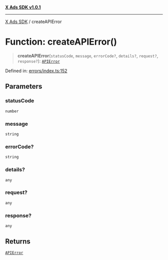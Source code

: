 [**X Ads SDK v1.0.1**](../README.md)

***

[X Ads SDK](../globals.md) / createAPIError

# Function: createAPIError()

> **createAPIError**(`statusCode`, `message`, `errorCode?`, `details?`, `request?`, `response?`): [`APIError`](../classes/APIError.md)

Defined in: [errors/index.ts:152](https://github.com/kage1020/x-ads-sdk/blob/main/src/errors/index.ts#L152)

## Parameters

### statusCode

`number`

### message

`string`

### errorCode?

`string`

### details?

`any`

### request?

`any`

### response?

`any`

## Returns

[`APIError`](../classes/APIError.md)
